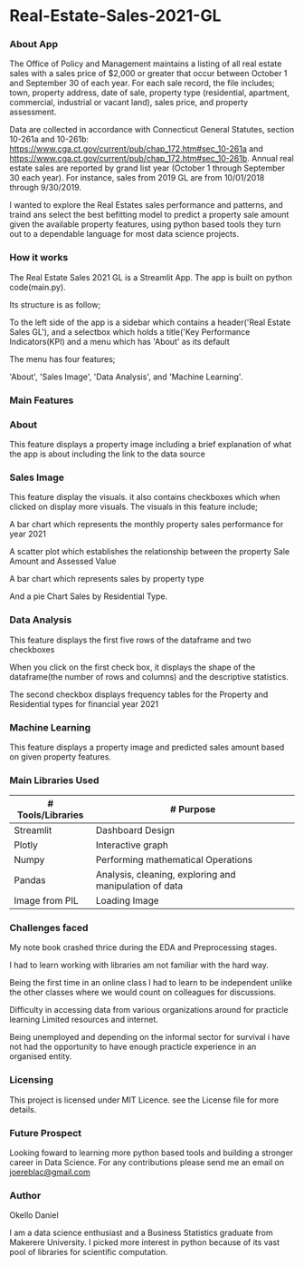 # Real-Estate-Sales-2021-GL

### About App

The Office of Policy and Management maintains a listing of all real estate sales with a sales price of $2,000 or greater that occur between October 1 and September 30 of each year. For each sale record, the file includes; town, property address, date of sale, property type (residential, apartment, commercial, industrial or vacant land), sales price, and property assessment.

Data are collected in accordance with Connecticut General Statutes, section 10-261a and 10-261b: https://www.cga.ct.gov/current/pub/chap_172.htm#sec_10-261a and https://www.cga.ct.gov/current/pub/chap_172.htm#sec_10-261b. Annual real estate sales are reported by grand list year (October 1 through September 30 each year). For instance, sales from 2019 GL are from 10/01/2018 through 9/30/2019.

I wanted to explore the Real Estates sales performance and patterns, and traind ans select the best befitting model to predict a property sale amount given the available property features, using python based tools they turn out to a dependable language for most data science projects.

### How it works

The Real Estate Sales 2021 GL is a Streamlit App. The app is built on python code(main.py).

Its structure is as follow;

To the left side of the app is a sidebar which contains a header('Real Estate Sales GL'), and a selectbox which holds a title('Key Performance Indicators(KPI) and a menu which has 'About' as its default

The menu has four features;

'About', 'Sales Image', 'Data Analysis', and 'Machine Learning'.

### Main Features

### About

This feature displays a property image including a brief explanation of what the app  is about including the link to the data source


### Sales Image

This feature display the visuals. it also contains checkboxes which when clicked on display more visuals. The visuals in this feature include; 

A bar chart which represents the monthly property sales performance for year 2021

A scatter plot which establishes the relationship between the property Sale Amount and Assessed Value

A bar chart which represents sales by property type

And a pie Chart Sales by Residential Type.

### Data Analysis 

This feature displays the first five rows of the dataframe and two checkboxes

When you click on the first check box, it displays the shape of the dataframe(the number of rows and columns) and the descriptive statistics.

The second checkbox displays frequency tables for the Property and Residential types for financial year 2021

### Machine Learning

This feature displays a property image and predicted sales amount based on given property features.

### Main Libraries Used
  | # Tools/Libraries | # Purpose                                                     |
  |-------------------|---------------------------------------------------------------|
  | Streamlit         | Dashboard Design                                              |
  | Plotly            | Interactive graph                                             |
  | Numpy             | Performing mathematical Operations                            |
  | Pandas            | Analysis, cleaning, exploring and manipulation of data        |
  | Image from PIL    | Loading Image                                                 |


### Challenges faced

My note book crashed thrice during the EDA and Preprocessing stages.

I had to learn working with libraries am not familiar with the hard way. 

Being the first time in an online class I had to learn to be independent unlike the other classes where we would count on colleagues for discussions. 

Difficulty in accessing data from various organizations around for practicle learning
Limited resources and internet.

Being unemployed and depending on the informal sector for survival i have not had the opportunity to have enough practicle experience in an organised entity.

### Licensing 

This project is licensed under MIT Licence. see the License file for more details.

### Future Prospect

Looking foward to learning more python based tools and building a stronger career in Data Science. For any contributions please send me an email on joereblac@gmail.com

### Author

Okello Daniel

I am a data science enthusiast and a Business Statistics graduate from Makerere University. I picked more interest in python because of its vast pool of libraries for scientific computation.

